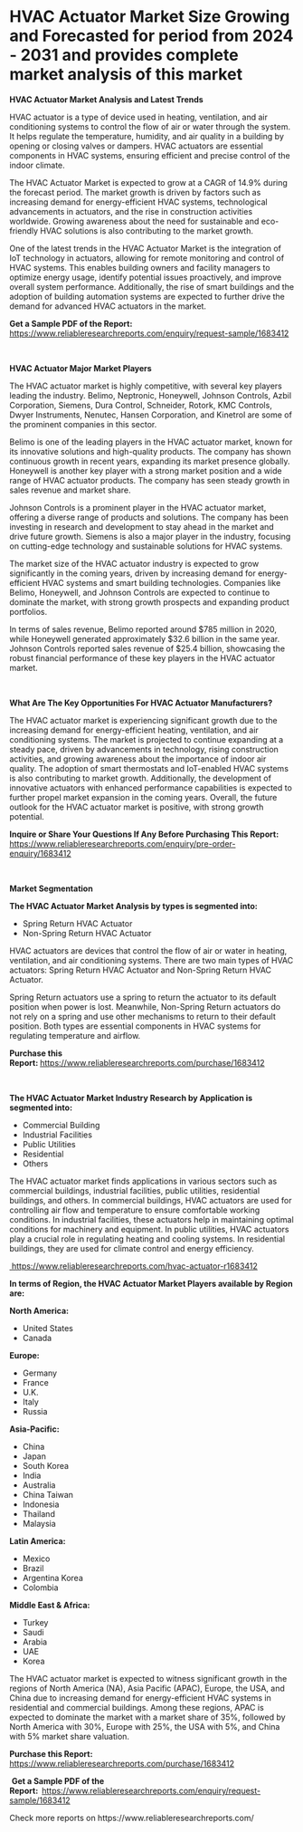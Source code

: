 <p><h1>HVAC Actuator Market Size Growing and Forecasted for period from 2024 - 2031 and provides complete market analysis of this market</h1></p><p><strong>HVAC Actuator Market Analysis and Latest Trends</strong></p>
<p><p>HVAC actuator is a type of device used in heating, ventilation, and air conditioning systems to control the flow of air or water through the system. It helps regulate the temperature, humidity, and air quality in a building by opening or closing valves or dampers. HVAC actuators are essential components in HVAC systems, ensuring efficient and precise control of the indoor climate.</p><p>The HVAC Actuator Market is expected to grow at a CAGR of 14.9% during the forecast period. The market growth is driven by factors such as increasing demand for energy-efficient HVAC systems, technological advancements in actuators, and the rise in construction activities worldwide. Growing awareness about the need for sustainable and eco-friendly HVAC solutions is also contributing to the market growth.</p><p>One of the latest trends in the HVAC Actuator Market is the integration of IoT technology in actuators, allowing for remote monitoring and control of HVAC systems. This enables building owners and facility managers to optimize energy usage, identify potential issues proactively, and improve overall system performance. Additionally, the rise of smart buildings and the adoption of building automation systems are expected to further drive the demand for advanced HVAC actuators in the market.</p></p>
<p><strong>Get a Sample PDF of the Report:&nbsp;</strong> <a href="https://www.reliableresearchreports.com/enquiry/request-sample/1683412">https://www.reliableresearchreports.com/enquiry/request-sample/1683412</a></p>
<p>&nbsp;</p>
<p><strong>HVAC Actuator Major Market Players</strong></p>
<p><p>The HVAC actuator market is highly competitive, with several key players leading the industry. Belimo, Neptronic, Honeywell, Johnson Controls, Azbil Corporation, Siemens, Dura Control, Schneider, Rotork, KMC Controls, Dwyer Instruments, Nenutec, Hansen Corporation, and Kinetrol are some of the prominent companies in this sector.</p><p>Belimo is one of the leading players in the HVAC actuator market, known for its innovative solutions and high-quality products. The company has shown continuous growth in recent years, expanding its market presence globally. Honeywell is another key player with a strong market position and a wide range of HVAC actuator products. The company has seen steady growth in sales revenue and market share.</p><p>Johnson Controls is a prominent player in the HVAC actuator market, offering a diverse range of products and solutions. The company has been investing in research and development to stay ahead in the market and drive future growth. Siemens is also a major player in the industry, focusing on cutting-edge technology and sustainable solutions for HVAC systems.</p><p>The market size of the HVAC actuator industry is expected to grow significantly in the coming years, driven by increasing demand for energy-efficient HVAC systems and smart building technologies. Companies like Belimo, Honeywell, and Johnson Controls are expected to continue to dominate the market, with strong growth prospects and expanding product portfolios.</p><p>In terms of sales revenue, Belimo reported around $785 million in 2020, while Honeywell generated approximately $32.6 billion in the same year. Johnson Controls reported sales revenue of $25.4 billion, showcasing the robust financial performance of these key players in the HVAC actuator market.</p></p>
<p>&nbsp;</p>
<p><strong>What Are The Key Opportunities For HVAC Actuator Manufacturers?</strong></p>
<p><p>The HVAC actuator market is experiencing significant growth due to the increasing demand for energy-efficient heating, ventilation, and air conditioning systems. The market is projected to continue expanding at a steady pace, driven by advancements in technology, rising construction activities, and growing awareness about the importance of indoor air quality. The adoption of smart thermostats and IoT-enabled HVAC systems is also contributing to market growth. Additionally, the development of innovative actuators with enhanced performance capabilities is expected to further propel market expansion in the coming years. Overall, the future outlook for the HVAC actuator market is positive, with strong growth potential.</p></p>
<p><strong>Inquire or Share Your Questions If Any Before Purchasing This Report:</strong> <a href="https://www.reliableresearchreports.com/enquiry/pre-order-enquiry/1683412">https://www.reliableresearchreports.com/enquiry/pre-order-enquiry/1683412</a></p>
<p>&nbsp;</p>
<p><strong>Market Segmentation</strong></p>
<p><strong>The HVAC Actuator Market Analysis by types is segmented into:</strong></p>
<p><ul><li>Spring Return HVAC Actuator</li><li>Non-Spring Return HVAC Actuator</li></ul></p>
<p><p>HVAC actuators are devices that control the flow of air or water in heating, ventilation, and air conditioning systems. There are two main types of HVAC actuators: Spring Return HVAC Actuator and Non-Spring Return HVAC Actuator. </p><p>Spring Return actuators use a spring to return the actuator to its default position when power is lost. Meanwhile, Non-Spring Return actuators do not rely on a spring and use other mechanisms to return to their default position. Both types are essential components in HVAC systems for regulating temperature and airflow.</p></p>
<p><strong>Purchase this Report:&nbsp;</strong><a href="https://www.reliableresearchreports.com/purchase/1683412">https://www.reliableresearchreports.com/purchase/1683412</a></p>
<p>&nbsp;</p>
<p><strong>The HVAC Actuator Market Industry Research by Application is segmented into:</strong></p>
<p><ul><li>Commercial Building</li><li>Industrial Facilities</li><li>Public Utilities</li><li>Residential</li><li>Others</li></ul></p>
<p><p>The HVAC actuator market finds applications in various sectors such as commercial buildings, industrial facilities, public utilities, residential buildings, and others. In commercial buildings, HVAC actuators are used for controlling air flow and temperature to ensure comfortable working conditions. In industrial facilities, these actuators help in maintaining optimal conditions for machinery and equipment. In public utilities, HVAC actuators play a crucial role in regulating heating and cooling systems. In residential buildings, they are used for climate control and energy efficiency.</p></p>
<p><a href="https://www.reliableresearchreports.com/hvac-actuator-r1683412">&nbsp;https://www.reliableresearchreports.com/hvac-actuator-r1683412</a></p>
<p><strong>In terms of Region, the HVAC Actuator Market Players available by Region are:</strong></p>
<p>
    <p> <strong> North America: </strong>
        <ul>
            <li>United States</li>
            <li>Canada</li>
        </ul>
        </p> 
    <p> <strong> Europe: </strong>
        <ul>
            <li>Germany</li>
            <li>France</li>
            <li>U.K.</li>
            <li>Italy</li>
            <li>Russia</li>
        </ul>
        </p> 
    <p> <strong> Asia-Pacific: </strong>
        <ul>
            <li>China</li>
            <li>Japan</li>
            <li>South Korea</li>
            <li>India</li>
            <li>Australia</li>
            <li>China Taiwan</li>
            <li>Indonesia</li>
            <li>Thailand</li>
            <li>Malaysia</li>
        </ul>
        </p> 
    <p> <strong> Latin America: </strong>
        <ul>
            <li>Mexico</li>
            <li>Brazil</li>
            <li>Argentina Korea</li>
            <li>Colombia</li>
        </ul>
        </p> 
    <p> <strong> Middle East & Africa: </strong>
        <ul>
            <li>Turkey</li>
            <li>Saudi</li>
            <li>Arabia</li>
            <li>UAE</li>
            <li>Korea</li>
        </ul>
    </p>
    </p>
<p><p>The HVAC actuator market is expected to witness significant growth in the regions of North America (NA), Asia Pacific (APAC), Europe, the USA, and China due to increasing demand for energy-efficient HVAC systems in residential and commercial buildings. Among these regions, APAC is expected to dominate the market with a market share of 35%, followed by North America with 30%, Europe with 25%, the USA with 5%, and China with 5% market share valuation.</p></p>
<p><strong>Purchase this Report: </strong><a href="https://www.reliableresearchreports.com/purchase/1683412">https://www.reliableresearchreports.com/purchase/1683412</a></p>
<p>&nbsp;<strong>Get a Sample PDF of the Report:&nbsp;&nbsp;</strong><a href="https://www.reliableresearchreports.com/enquiry/request-sample/1683412">https://www.reliableresearchreports.com/enquiry/request-sample/1683412</a></p>
<p><strong></strong></p>
<p>Check more reports on https://www.reliableresearchreports.com/</p>